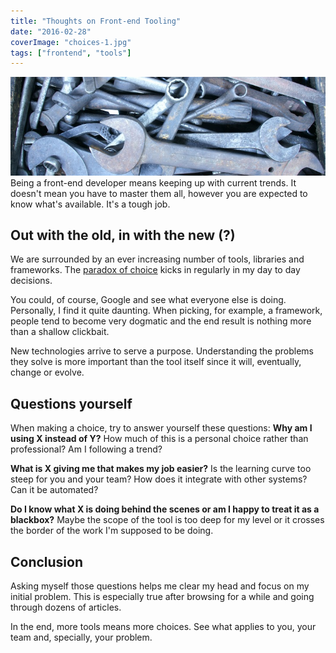 ```yaml
---
title: "Thoughts on Front-end Tooling"
date: "2016-02-28"
coverImage: "choices-1.jpg"
tags: ["frontend", "tools"]
---
```


![choices](images/choices-1.jpg) Being a front-end developer means keeping up with current trends. It doesn't mean you have to master them all, however you are expected to know what's available. It's a tough job.

## Out with the old, in with the new (?)

We are surrounded by an ever increasing number of tools, libraries and frameworks. The [paradox of choice](https://www.ted.com/talks/barry_schwartz_on_the_paradox_of_choice?language=en) kicks in regularly in my day to day decisions.

You could, of course, Google and see what everyone else is doing. Personally, I find it quite daunting. When picking, for example, a framework, people tend to become very dogmatic and the end result is nothing more than a shallow clickbait.

New technologies arrive to serve a purpose. Understanding the problems they solve is more important than the tool itself since it will, eventually, change or evolve.

## Questions yourself

When making a choice, try to answer yourself these questions: **Why am I using X instead of Y?** How much of this is a personal choice rather than professional? Am I following a trend?

**What is X giving me that makes my job easier?** Is the learning curve too steep for you and your team? How does it integrate with other systems? Can it be automated?

**Do I know what X is doing behind the scenes or am I happy to treat it as a blackbox?** Maybe the scope of the tool is too deep for my level or it crosses the border of the work I'm supposed to be doing.

## Conclusion

Asking myself those questions helps me clear my head and focus on my initial problem. This is especially true after browsing for a while and going through dozens of articles.

In the end, more tools means more choices. See what applies to you, your team and, specially, your problem.
